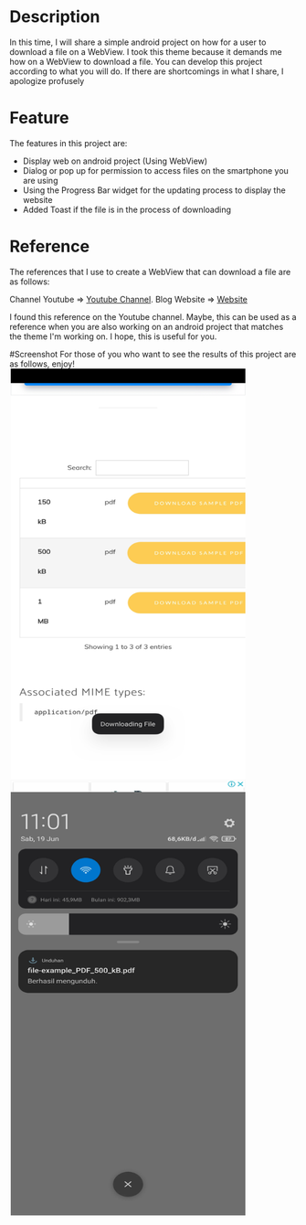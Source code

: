 # Description
In this time, I will share a simple android project on how for a user to download a file on a WebView. I took this theme because it demands me how on a WebView to download a file.
You can develop this project according to what you will do. If there are shortcomings in what I share, I apologize profusely

# Feature
The features in this project are:
* Display web on android project (Using WebView)
* Dialog or pop up for permission to access files on the smartphone you are using
* Using the Progress Bar widget for the updating process to display the website
* Added Toast if the file is in the process of downloading

# Reference
The references that I use to create a WebView that can download a file are as follows:

Channel Youtube => [Youtube Channel](https://www.youtube.com/watch?v=XhEg8VloXos).
Blog Website    => [Website](https://weblearners.blogspot.com/2020/04/how-to-enable-download-in-android.html)

I found this reference on the Youtube channel. Maybe, this can be used as a reference when you are also working on an android project that matches the theme I'm working on. 
I hope, this is useful for you.

#Screenshot
For those of you who want to see the results of this project are as follows, enjoy!
<img align="left" src="https://github.com/aqshalrzq/WebViewDownloader/blob/master/screenshot/gambar_01.jpg" width="411" height="741" hspace="2"/>
<img align="left" src="https://github.com/aqshalrzq/WebViewDownloader/blob/master/screenshot/gambar_02.jpg" width="411" height="741" hspace="2"/>
